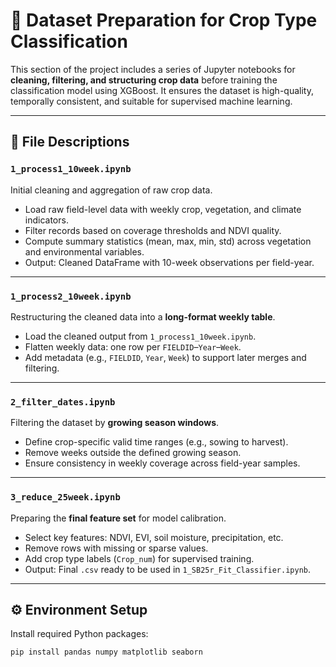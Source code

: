 # 🌱 Dataset Preparation for Crop Type Classification

This section of the project includes a series of Jupyter notebooks for **cleaning, filtering, and structuring crop data** before training the classification model using XGBoost. It ensures the dataset is high-quality, temporally consistent, and suitable for supervised machine learning.

---

## 📁 File Descriptions

### `1_process1_10week.ipynb`

Initial cleaning and aggregation of raw crop data.

- Load raw field-level data with weekly crop, vegetation, and climate indicators.
- Filter records based on coverage thresholds and NDVI quality.
- Compute summary statistics (mean, max, min, std) across vegetation and environmental variables.
- Output: Cleaned DataFrame with 10-week observations per field-year.

---

### `1_process2_10week.ipynb`

Restructuring the cleaned data into a **long-format weekly table**.

- Load the cleaned output from `1_process1_10week.ipynb`.
- Flatten weekly data: one row per `FIELDID`–`Year`–`Week`.
- Add metadata (e.g., `FIELDID`, `Year`, `Week`) to support later merges and filtering.

---

### `2_filter_dates.ipynb`

Filtering the dataset by **growing season windows**.

- Define crop-specific valid time ranges (e.g., sowing to harvest).
- Remove weeks outside the defined growing season.
- Ensure consistency in weekly coverage across field-year samples.

---

### `3_reduce_25week.ipynb`

Preparing the **final feature set** for model calibration.

- Select key features: NDVI, EVI, soil moisture, precipitation, etc.
- Remove rows with missing or sparse values.
- Add crop type labels (`Crop_num`) for supervised training.
- Output: Final `.csv` ready to be used in `1_SB25r_Fit_Classifier.ipynb`.

---

## ⚙️ Environment Setup

Install required Python packages:

```bash
pip install pandas numpy matplotlib seaborn
